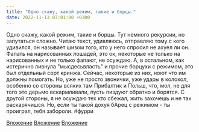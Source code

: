 ```yaml
---
title: "Одно скажу, какой режим, такие и борцы."
date: 2022-11-13 07:01:00 +0300
---
```


Одно скажу, какой режим, такие и борцы.
Тут немного рекурсии, но запутаться сложно.
Читаю текст, удивляюсь, отправляю тому с кого удивился, он называет шизом того, кто у него спросил не ахуел ли он.
Фапать на нарисованных лошадей, это ок, некоторые не только на нарисованных и не только фапают, не осуждаю. А, в остальном, как истерично ливнула "мысдесьвласть" и прочие борцухи с режимом, это был отдельный сорт кринжа. Сейчас, некоторые из них, ноют что им должны помогать. Но, уже не просто звонички, уже удары в колокол, особенно со стороны всяких там Прибалтик и Польш, что, мол, не для того это дерьмо вскармливали, пусть пиздуют обратно и борятся.
С другой стороны, я не осуждаю тех кто сбежал, жить захочешь и не так раскарячишся. Но, если ты такой дохуя бАрец с режимом - ты проиграл, тебя забороли.
#фурри


[Вложение](/assets/vk_photos/3/bYxGS3kRADk.jpg)
[Вложение](/assets/vk_photos/2/uBA3pmFJx7U.jpg)
[Вложение](/assets/vk_photos/2/kNoRaizbNs4.jpg)
